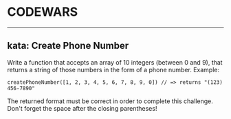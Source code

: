 # CODEWARS
---

## kata: Create Phone Number

Write a function that accepts an array of 10 integers (between 0 and 9), that returns a string of those numbers in the form of a phone number.
Example:
```
createPhoneNumber([1, 2, 3, 4, 5, 6, 7, 8, 9, 0]) // => returns "(123) 456-7890"
```

The returned format must be correct in order to complete this challenge.
Don't forget the space after the closing parentheses!

